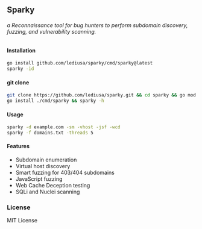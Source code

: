 ## Sparky
     
###### a Reconnaissance tool for bug hunters to perform subdomain discovery, fuzzing, and vulnerability scanning.
     
#### Installation
```bash
go install github.com/lediusa/sparky/cmd/sparky@latest
sparky -id
```
#### git clone
```bash
git clone https://github.com/lediusa/sparky.git && cd sparky && go mod tidy
go install ./cmd/sparky && sparky -h
```
     
#### Usage
```bash
sparky -d example.com -sm -vhost -jsf -wcd
sparky -f domains.txt -threads 5
```

#### Features

- Subdomain enumeration
- Virtual host discovery
- Smart fuzzing for 403/404 subdomains
- JavaScript fuzzing
- Web Cache Deception testing
- SQLi and Nuclei scanning
     
### License
MIT License
